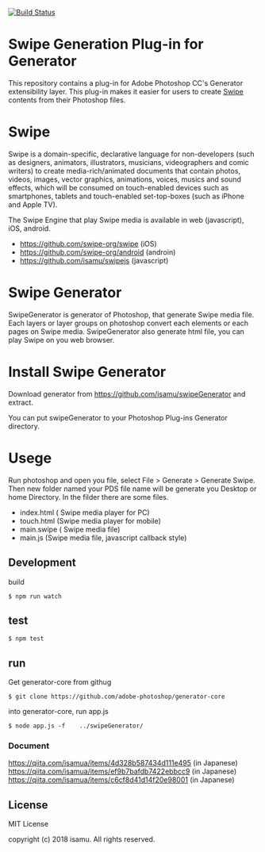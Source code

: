 [![Build Status](https://secure.travis-ci.org/isamu/swipeGenerator.png?branch=master)](http://travis-ci.org/isamu/swipeGenerator)

# Swipe Generation Plug-in for Generator

This repository contains a plug-in for Adobe Photoshop CC's Generator extensibility layer.
This plug-in makes it easier for users to create [Swipe](https://github.com/swipe-org/swipe) contents from their Photoshop files.

# Swipe

Swipe is a domain-specific, declarative language for non-developers (such as designers, animators, illustrators, musicians, videographers and comic writers) to create media-rich/animated documents that contain photos, videos, images, vector graphics, animations, voices, musics and sound effects, which will be consumed on touch-enabled devices such as smartphones, tablets and touch-enabled set-top-boxes (such as iPhone and Apple TV).

The Swipe Engine that play Swipe media is available in web (javascript), iOS, android.

- https://github.com/swipe-org/swipe (iOS)
- https://github.com/swipe-org/android (androin)
- https://github.com/isamu/swipejs (javascript)

# Swipe Generator

SwipeGenerator is generator of Photoshop, that generate Swipe media file. Each layers or layer groups on photoshop convert each elements or each pages on Swipe media. SwipeGenerator also generate html file, you can play Swipe on you web browser.

# Install Swipe Generator

Download generator from  https://github.com/isamu/swipeGenerator and extract.

You can put swipeGenerator to your Photoshop Plug-ins Generator directory.

# Usege
Run photoshop and open you file, select File > Generate > Generate Swipe.
Then new folder named your PDS file name will be generate you Desktop or home Directory.
In the filder there are some files.

- index.html  ( Swipe media player for PC)
- touch.html  (Swipe media player for mobile)
- main.swipe ( Swipe media file)
- main.js (Swipe media file, javascript callback style)


## Development

build

```
$ npm run watch
```

## test

```
$ npm test
```

## run

Get generator-core from githug

```
$ git clone https://github.com/adobe-photoshop/generator-core
```

into generator-core, run app.js

```
$ node app.js -f    ../swipeGenerator/
```

### Document

https://qiita.com/isamua/items/4d328b587434d111e495 (in Japanese)
https://qiita.com/isamua/items/ef9b7bafdb7422ebbcc9 (in Japanese)
https://qiita.com/isamua/items/c6cf8d41d14f20e98001 (in Japanese)

## License

MIT License

copyright (c) 2018 isamu. All rights reserved.

